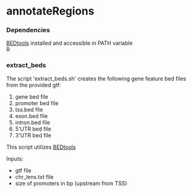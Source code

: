 # annotateRegions

### Dependencies
[BEDtools](https://bedtools.readthedocs.io/en/latest/) installed and accessible in PATH variable   
R

### extract_beds
The script 'extract_beds.sh' creates the following gene feature bed files from the provided gtf:
1. gene bed file
2. promoter bed file
3. tss.bed file
4. exon.bed file
5. intron.bed file
6. 5'UTR bed file
7. 3'UTR bed file

This script utilizes [BEDtools](https://bedtools.readthedocs.io/en/latest/)

Inputs:
- gtf file
- chr_lens.txt file
- size of promoters in bp (upstream from TSS)
